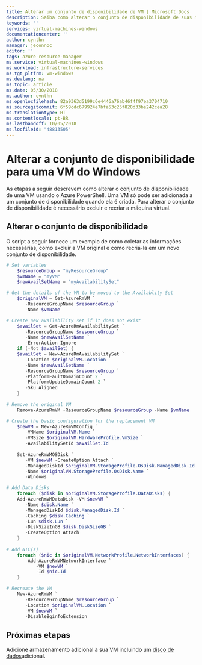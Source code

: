 ```yaml
---
title: Alterar um conjunto de disponibilidade de VM | Microsoft Docs
description: Saiba como alterar o conjunto de disponibilidade de suas máquinas virtuais usando o Azure PowerShell e o modelo de implantação do Resource Manager.
keywords: ''
services: virtual-machines-windows
documentationcenter: ''
author: cynthn
manager: jeconnoc
editor: ''
tags: azure-resource-manager
ms.service: virtual-machines-windows
ms.workload: infrastructure-services
ms.tgt_pltfrm: vm-windows
ms.devlang: na
ms.topic: article
ms.date: 05/30/2018
ms.author: cynthn
ms.openlocfilehash: 82a9363d5199c6e4446a76ab46f4f97ea3704710
ms.sourcegitcommit: 6f59cdc679924e7bfa53c25f820d33be242cea28
ms.translationtype: HT
ms.contentlocale: pt-BR
ms.lasthandoff: 10/05/2018
ms.locfileid: "48813505"
---
```

# <a name="change-the-availability-set-for-a-windows-vm"></a>Alterar a conjunto de disponibilidade para uma VM do Windows
As etapas a seguir descrevem como alterar o conjunto de disponibilidade de uma VM usando o Azure PowerShell. Uma VM só pode ser adicionada a um conjunto de disponibilidade quando ela é criada. Para alterar o conjunto de disponibilidade é necessário excluir e recriar a máquina virtual. 

## <a name="change-the-availability-set"></a>Alterar o conjunto de disponibilidade 

O script a seguir fornece um exemplo de como coletar as informações necessárias, como excluir a VM original e como recriá-la em um novo conjunto de disponibilidade.

```powershell
# Set variables
    $resourceGroup = "myResourceGroup"
    $vmName = "myVM"
    $newAvailSetName = "myAvailabilitySet"

# Get the details of the VM to be moved to the Availablity Set
    $originalVM = Get-AzureRmVM `
       -ResourceGroupName $resourceGroup `
       -Name $vmName

# Create new availability set if it does not exist
    $availSet = Get-AzureRmAvailabilitySet `
       -ResourceGroupName $resourceGroup `
       -Name $newAvailSetName `
       -ErrorAction Ignore
    if (-Not $availSet) {
    $availSet = New-AzureRmAvailabilitySet `
       -Location $originalVM.Location `
       -Name $newAvailSetName `
       -ResourceGroupName $resourceGroup `
       -PlatformFaultDomainCount 2 `
       -PlatformUpdateDomainCount 2 `
       -Sku Aligned
    }
    
# Remove the original VM
    Remove-AzureRmVM -ResourceGroupName $resourceGroup -Name $vmName    

# Create the basic configuration for the replacement VM
    $newVM = New-AzureRmVMConfig `
       -VMName $originalVM.Name `
       -VMSize $originalVM.HardwareProfile.VmSize `
       -AvailabilitySetId $availSet.Id
  
    Set-AzureRmVMOSDisk `
       -VM $newVM -CreateOption Attach `
       -ManagedDiskId $originalVM.StorageProfile.OsDisk.ManagedDisk.Id `
       -Name $originalVM.StorageProfile.OsDisk.Name `
       -Windows

# Add Data Disks
    foreach ($disk in $originalVM.StorageProfile.DataDisks) { 
    Add-AzureRmVMDataDisk -VM $newVM `
       -Name $disk.Name `
       -ManagedDiskId $disk.ManagedDisk.Id `
       -Caching $disk.Caching `
       -Lun $disk.Lun `
       -DiskSizeInGB $disk.DiskSizeGB `
       -CreateOption Attach
    }
    
# Add NIC(s)
    foreach ($nic in $originalVM.NetworkProfile.NetworkInterfaces) {
        Add-AzureRmVMNetworkInterface `
           -VM $newVM `
           -Id $nic.Id
    }

# Recreate the VM
    New-AzureRmVM `
       -ResourceGroupName $resourceGroup `
       -Location $originalVM.Location `
       -VM $newVM `
       -DisableBginfoExtension
```

## <a name="next-steps"></a>Próximas etapas

Adicione armazenamento adicional à sua VM incluindo um [disco de dados](attach-managed-disk-portal.md?toc=%2fazure%2fvirtual-machines%2fwindows%2ftoc.json)adicional.

